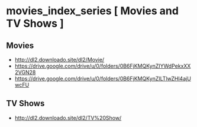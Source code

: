 # movies_index_series [ Movies and TV Shows ]

## Movies
 - http://dl2.downloado.site/dl2/Movie/
 - https://drive.google.com/drive/u/0/folders/0B6FjKMQKynZIYWdPekxXX2VGN28
 - https://drive.google.com/drive/u/0/folders/0B6FjKMQKynZILTlwZHl4ajUwcFU
 
 ## TV Shows
 - http://dl2.downloado.site/dl2/TV%20Show/
 
